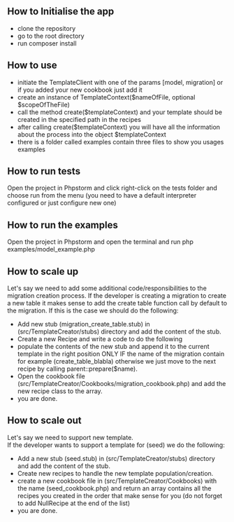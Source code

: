 ## How to Initialise the app
- clone the repository
- go to the root directory
- run composer install

## How to use
- initiate the TemplateClient with one of the params [model, migration] or if you added your new cookbook just add it
- create an instance of TemplateContext($nameOfFile, optional $scopeOfTheFile)
- call the method create($templateContext) and your template should be created in the specified path in the recipes
- after calling create($templateContext) you will have all the information about the process into the object $templateContext
- there is a folder called examples contain three files to show you usages examples

## How to run tests
Open the project in Phpstorm and click right-click on the tests folder and choose run from the menu (you need to have a default interpreter configured or just configure new one)

## How to run the examples
Open the project in Phpstorm and open the terminal and run php examples/model_example.php

## How to scale up
Let's say we need to add some additional code/responsibilities to the migration creation process. 
If the developer is creating a migration to create a new table it makes sense to add the create table function call by default to the migration.
If this is the case we should do the following:
- Add new stub (migration_create_table.stub) in (src/TemplateCreator/stubs) directory and add the content of the stub.
- Create a new Recipe and write a code to do the following
- populate the contents of the new stub and append it to the current template in the right position ONLY IF the name of the migration contain for example (create_table_blabla) otherwise we just move to the next recipe by calling parent::prepare($name).
- Open the cookbook file (src/TemplateCreator/Cookbooks/migration_cookbook.php) and add the new recipe class to the array.
- you are done.

## How to scale out
Let's say we need to support new template.  
If the developer wants to support a template for (seed) we do the following:
- Add a new stub (seed.stub) in (src/TemplateCreator/stubs) directory and add the content of the stub.
- Create new recipes to handle the new template population/creation.
- create a new cookbook file in (src/TemplateCreator/Cookbooks) with the name (seed_cookbook.php) and return an array contains all the recipes you created in the order that make sense for you (do not forget to add NullRecipe at the end of the list)
- you are done.